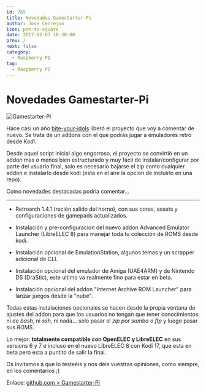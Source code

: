 ```yaml
---
id: 765
title: Novedades Gamestarter-Pi
author: Jose Cerrejon
icon: pen-to-square
date: 2017-02-07 10:30:00
prev: /
next: false
category:
  - Raspberry PI
tag:
  - Raspberry PI
---
```


# Novedades Gamestarter-Pi

![Gamestarter-Pi](/images/2017/02/gamestarter.png)

Hace casi un año [bite-your-idols](https://github.com/bite-your-idols) liberó el proyecto que voy a comentar de nuevo. Se trata de un addons con el que podrás jugar a emuladores retro desde *Kodi*.

Desde aquel script inicial algo engorroso, el proyecto se convirtió en un addon mas o menos bien estructurado y muy fácil de instalar/configurar por parte del usuario final, solo es necesario bajarse el zip como cualquier addon e instalarlo desde kodi (esta en el aire la opcion de incluirlo en una repo).

Como novedades destacadas podría comentar...

- - -
* Retroarch 1.4.1 (recién salido del horno), con sus cores, assets y configuraciones de gamepads actualizados.

* Instalación y pre-configuracion del nuevo addon Advanced Emulator Launcher (LibreELEC 8) para manejar toda tu colección de ROMS desde kodi.

* Instalación opcional de EmulationStation, algunos temas y un scrapper adicional de CLI.

* Instalación opcional del emulador de Amiga (UAE4ARM) y de Nintendo DS (DraStic), este ultimo va realmente fino para estar en beta.

* Instalación opcional del addon "Internet Archive ROM Launcher" para lanzar juegos desde la "nube".

Todas estas instalaciones opcionales se hacen desde la propia ventana de ajustes del addon para que los usuarios no tengan que tener conocimientos ni de *bash*, ni *ssh*, ni nada... solo pasar el *zip por samba o ftp* y luego pasar sus *ROMS*.

Lo mejor: **totalmente compatible con OpenELEC y LibreELEC** en sus versions 6 y 7 e incluso en el nuevo LibreELEC 8 con Kodi 17, que esta en beta pero esta a puntito de salir la final.

Os invitamos a que lo testeéis y nos déis vuestras opiniones, como siempre, en los comentarios ;)

Enlace: [github.com > Gamestarter-Pi](https://github.com/bite-your-idols/Gamestarter-Pi/blob/master/README-ES.md)